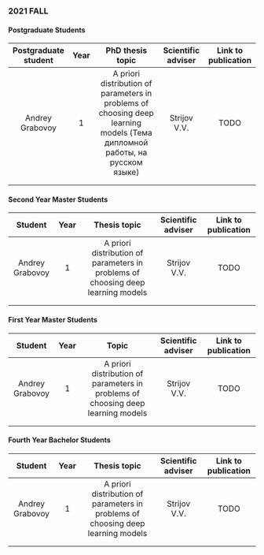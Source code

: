### 2021 FALL

#### Postgraduate Students

| Postgraduate student | Year | PhD thesis topic | Scientific adviser | Link to publication |
|:---:|:---:|:---:|:---:|:---:|
| Andrey Grabovoy | 1 | A priori distribution of parameters in problems of choosing deep learning models (Тема дипломной работы, на русском языке) | Strijov V.V. | TODO |
| | | | | |
| | | | | |

#### Second Year Master Students

| Student | Year | Thesis topic | Scientific adviser | Link to publication |
|:---:|:---:|:---:|:---:|:---:|
| Andrey Grabovoy | 1 | A priori distribution of parameters in problems of choosing deep learning models | Strijov V.V. | TODO |
| | | | | |
| | | | | |

#### First Year Master Students

| Student | Year | Topic | Scientific adviser | Link to publication |
|:---:|:---:|:---:|:---:|:---:|
| Andrey Grabovoy | 1 | A priori distribution of parameters in problems of choosing deep learning models | Strijov V.V. | TODO |
| | | | | |
| | | | | |

#### Fourth Year Bachelor Students

| Student | Year | Thesis topic | Scientific adviser | Link to publication |
|:---:|:---:|:---:|:---:|:---:|
| Andrey Grabovoy | 1 | A priori distribution of parameters in problems of choosing deep learning models | Strijov V.V. | TODO |
| | | | | |
| | | | | |
